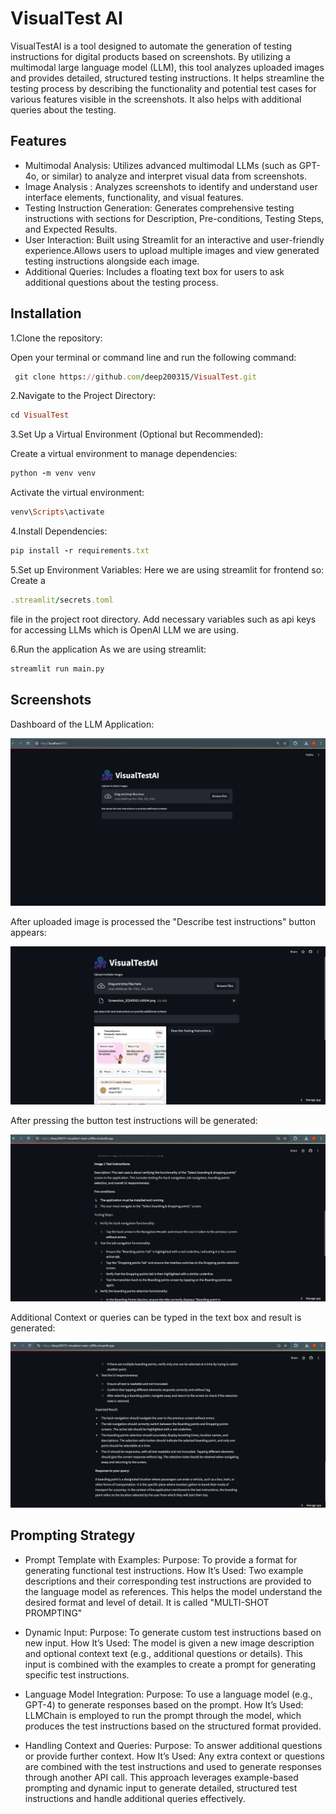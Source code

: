 
# VisualTest AI

VisualTestAI is a tool designed to automate the generation of testing instructions for digital products based on screenshots. By utilizing a multimodal large language model (LLM), this tool analyzes uploaded images and provides detailed, structured testing instructions. It helps streamline the testing process by describing the functionality and potential test cases for various features visible in the screenshots. It also helps with additional queries about the testing.


## Features

- Multimodal Analysis: Utilizes advanced multimodal LLMs (such as GPT-4o, or similar) to analyze and interpret visual data from screenshots.
- Image Analysis : Analyzes screenshots to identify and understand user interface elements, functionality, and visual features.
- Testing Instruction Generation: Generates comprehensive testing instructions with sections for Description, Pre-conditions, Testing Steps, and Expected Results.
- User Interaction: Built using Streamlit for an interactive and user-friendly experience.Allows users to upload multiple images and view generated testing instructions alongside each image.
- Additional Queries: Includes a floating text box for users to ask additional questions about the testing process.


## Installation

1.Clone the repository:

Open your terminal or command line and run the following command:
 

```ruby
 git clone https://github.com/deep200315/VisualTest.git
```

2.Navigate to the Project Directory:
 ```ruby
cd VisualTest
```

3.Set Up a Virtual Environment (Optional but Recommended):
 
  Create a virtual environment to manage dependencies:
  ```ruby
  python -m venv venv
```
Activate the virtual environment:
```ruby
venv\Scripts\activate
```
4.Install Dependencies:
```ruby
pip install -r requirements.txt
```
5.Set up Environment Variables:
Here we are using streamlit for frontend so:
Create a
 ```ruby
.streamlit/secrets.toml
``` 
file in the project root directory.
Add necessary variables such as api keys for accessing LLMs which is OpenAI LLM we are  using.

6.Run the application
As we are using streamlit:
```bash
streamlit run main.py
```
## Screenshots
Dashboard of the LLM Application:

![Screenshot 2024-09-09 140557.png](https://github.com/deep200315/VisualTest/blob/main/test_photos/Screenshot%202024-09-09%20140557.png)

After uploaded image is processed the "Describe test instructions" button appears:

![Screenshot 2024-09-09 151353.png](https://github.com/deep200315/VisualTest/blob/main/test_photos/Screenshot%202024-09-09%20151353.png)

After pressing the button test instructions will be generated:

![Screenshot 2024-09-09 144624.png](https://github.com/deep200315/VisualTest/blob/main/test_photos/Screenshot%202024-09-09%20144624.png)

Additional Context or queries can be typed in the text box and result is generated:

![Screenshot 2024-09-09 144706.png](https://github.com/deep200315/VisualTest/blob/main/test_photos/Screenshot%202024-09-09%20144706.png)


## Prompting Strategy

 - Prompt Template with Examples:
 Purpose: To provide a format for generating functional test instructions.
How It’s Used: Two example descriptions and their corresponding test instructions are provided to the language model as references. This helps the model understand the desired format and level of detail. It is called "MULTI-SHOT PROMPTING"

- Dynamic Input:
Purpose: To generate custom test instructions based on new input.
How It’s Used: The model is given a new image description and optional context text (e.g., additional questions or details). This input is combined with the examples to create a prompt for generating specific test instructions.

- Language Model Integration:
Purpose: To use a language model (e.g., GPT-4) to generate responses based on the prompt.
How It’s Used: LLMChain is employed to run the prompt through the model, which produces the test instructions based on the structured format provided.

- Handling Context and Queries:
Purpose: To answer additional questions or provide further context.
How It’s Used: Any extra context or questions are combined with the test instructions and used to generate responses through another API call.
This approach leverages example-based prompting and dynamic input to generate detailed, structured test instructions and handle additional queries effectively.
